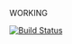 WORKING

[![Build Status](https://travis-ci.org/typcn/danmaku2ass_native.svg?branch=master)](https://travis-ci.org/typcn/danmaku2ass_native)
